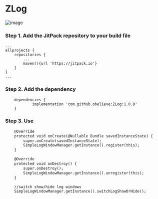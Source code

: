 # ZLog

![image](https://thumbsnap.com/i/bfQkkmjg.gif)


### Step 1. Add the JitPack repository to your build file
```
...
allprojects {
    repositories {
        ...
        maven(){url 'https://jitpack.io'}
    }
}
...
```
### Step 2. Add the dependency
```
	dependencies {
	        implementation 'com.github.obelieve:ZLog:1.0.0'
	}
```

### Step 3. Use
```xml
    @Override
    protected void onCreate(@Nullable Bundle savedInstanceState) {
        super.onCreate(savedInstanceState);
        SimpleLogWindowManager.getInstance().register(this);
    }

    @Override
    protected void onDestroy() {
        super.onDestroy();
        SimpleLogWindowManager.getInstance().unregister(this);
    }

    //switch show/hide log windows
    SimpleLogWindowManager.getInstance().switchLogShowOrHide();
```